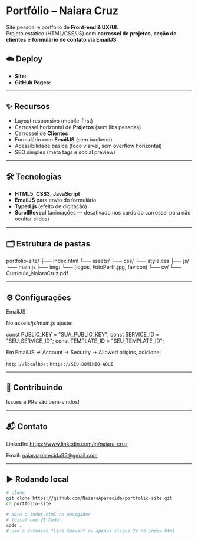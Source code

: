 # Portfólio – Naiara Cruz

Site pessoal e portfólio de **Front-end & UX/UI**.  
Projeto estático (HTML/CSS/JS) com **carrossel de projetos**, **seção de clientes** e **formulário de contato via EmailJS**.

## ☁️ Deploy
- **Site:** 
- **GitHub Pages:**

---

## ✨ Recursos
- Layout responsivo (mobile-first)
- Carrossel horizontal de **Projetos** (sem libs pesadas)
- Carrossel de **Clientes**
- Formulário com **EmailJS** (sem backend)
- Acessibilidade básica (foco visível, sem overflow horizontal)
- SEO simples (meta tags e social preview)

---

## 🛠 Tecnologias
- **HTML5**, **CSS3**, **JavaScript**
- **EmailJS** para envio do formulário
- **Typed.js** (efeito de digitação)
- **ScrollReveal** (animações — desativado nos cards do carrossel para não ocultar slides)

---

## 🗂 Estrutura de pastas

portfolio-site/
├── index.html
└── assets/
├── css/ └── style.css
├── js/ └── main.js
├── img/ └── (logos, FotoPerfil.jpg, favicon)
└── cv/ └── Curriculo_NaiaraCruz.pdf

---

## ⚙️ Configurações

EmailJS

No assets/js/main.js ajuste:

const PUBLIC_KEY  = "SUA_PUBLIC_KEY";
const SERVICE_ID  = "SEU_SERVICE_ID";
const TEMPLATE_ID = "SEU_TEMPLATE_ID";

Em EmailJS → Account → Security → Allowed origins, adicione:

`http://localhost`
`https://SEU-DOMINIO-AQUI`

---

## 🤝 Contribuindo

Issues e PRs são bem-vindos!

---

## 📬 Contato

LinkedIn: https://www.linkedin.com/in/naiara-cruz

Email: naiaraaparecida95@gmail.com

---

## ▶️ Rodando local
```bash
# clone
git clone https://github.com/NaiaraAparecida/portfolio-site.git
cd portfolio-site

# abra o index.html no navegador
# (dica) com VS Code:
code .
# use a extensão "Live Server" ou apenas clique 2x no index.html
